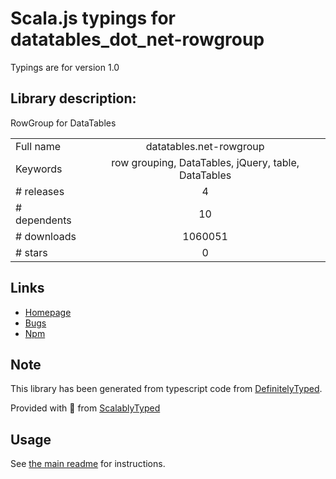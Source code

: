 
# Scala.js typings for datatables_dot_net-rowgroup

Typings are for version 1.0

## Library description:
RowGroup for DataTables

|                    |                 |
| ------------------ | :-------------: |
| Full name          | datatables.net-rowgroup |
| Keywords           | row grouping, DataTables, jQuery, table, DataTables |
| # releases         | 4 |
| # dependents       | 10 |
| # downloads        | 1060051 |
| # stars            | 0 |

## Links
- [Homepage](https://datatables.net)
- [Bugs](https://datatables.net/forums)
- [Npm](https://www.npmjs.com/package/datatables.net-rowgroup)
    


## Note
This library has been generated from typescript code from [DefinitelyTyped](https://definitelytyped.org).

Provided with :purple_heart: from [ScalablyTyped](https://github.com/oyvindberg/ScalablyTyped)

## Usage
See [the main readme](../../readme.md) for instructions.


